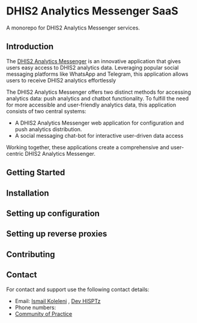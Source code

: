 # DHIS2 Analytics Messenger SaaS

A monorepo for DHIS2 Analytics Messenger services.

## Introduction

The [DHIS2 Analytics Messenger](https://github.com/hisptz/dhis2-analytics-messenger-app) is an innovative application
that gives users easy access to DHIS2 analytics data. Leveraging popular social messaging platforms like WhatsApp and
Telegram, this application allows users to receive DHIS2 analytics effortlessly

The DHIS2 Analytics Messenger offers two distinct methods for accessing analytics data: push analytics and chatbot
functionality. To fulfill the need for more accessible and user-friendly analytics data, this application consists of
two central systems:

-   A DHIS2 Analytics Messenger web application for configuration and push analytics distribution.
-   A social messaging chat-bot for interactive user-driven data access

Working together, these applications create a comprehensive and user-centric DHIS2 Analytics Messenger.

## Getting Started

## Installation

## Setting up configuration

## Setting up reverse proxies

## Contributing

## Contact

For contact and support use the following contact details:

-   Email: [Ismail Koleleni](mailto:ismailkoleleni@hisptanzania.org) , [Dev HISPTz](mailto:dev@hisptanzania.org)
-   Phone numbers:
-   [Community of Practice](https://community.dhis2.org/t/dhis2-analytics-messenger/53477)
